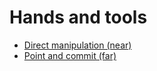 # Hands and tools
* [Direct manipulation (near)](direct-manipulation.md)
* [Point and commit (far)](point-and-commit.md)
